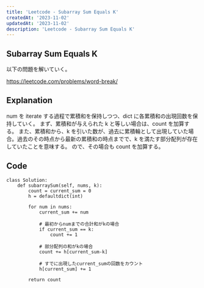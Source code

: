 ```yaml
---
title: 'Leetcode - Subarray Sum Equals K'
createdAt: '2023-11-02'
updatedAt: '2023-11-02'
description: 'Leetcode - Subarray Sum Equals K'
---
```


## Subarray Sum Equals K

以下の問題を解いていく。

https://leetcode.com/problems/word-break/

## Explanation

num を iterate する過程で累積和を保持しつつ、dict に各累積和の出現回数を保持していく。
まず、累積和が与えられた k と等しい場合は、count を加算する。
また、累積和から、k を引いた数が、過去に累積輪として出現していた場合。過去のその時点から最新の累積和の時点までで、k を満たす部分配列が存在していたことを意味する。
ので、その場合も count を加算する。

## Code

```
class Solution:
    def subarraySum(self, nums, k):
        count = current_sum = 0
        h = defaultdict(int)

        for num in nums:
            current_sum += num

            # 最初からnumまでの合計和がkの場合
            if current_sum == k:
                count += 1

            # 部分配列の和がkの場合
            count += h[current_sum-k]

            # すでに出現したcurrent_sumの回数をカウント
            h[current_sum] += 1

        return count
```
